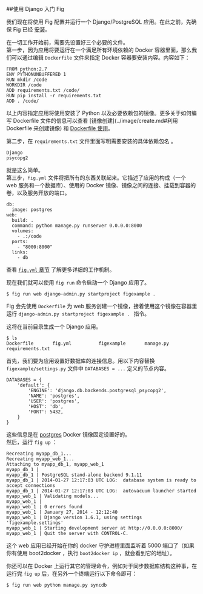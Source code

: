 ##使用 Django 入门 Fig

我们现在将使用 Fig 配置并运行一个 Django/PostgreSQL 应用。在此之前，先确保 Fig 已经 [安装](install.md)。

在一切工作开始前，需要先设置好三个必要的文件。  
第一步，因为应用将要运行在一个满足所有环境依赖的 Docker 容器里面，那么我们可以通过编辑 `Dockerfile` 文件来指定 Docker 容器要安装内容。内容如下： 

```
FROM python:2.7
ENV PYTHONUNBUFFERED 1
RUN mkdir /code
WORKDIR /code
ADD requirements.txt /code/
RUN pip install -r requirements.txt
ADD . /code/
```
以上内容指定应用将使用安装了 Python 以及必要依赖包的镜像。更多关于如何编写 Dockerfile 文件的信息可以查看 [镜像创建](../image/create.md#利用 Dockerfile 来创建镜像) 和 [Dockerfile 使用](../dockerfile/README.md)。

第二步，在 `requirements.txt` 文件里面写明需要安装的具体依赖包名 。

```
Django
psycopg2
```

就是这么简单。  
第三步，`fig.yml` 文件将把所有的东西关联起来。它描述了应用的构成（一个 web 服务和一个数据库）、使用的 Docker 镜像、镜像之间的连接、挂载到容器的卷，以及服务开放的端口。 

```
db:
  image: postgres
web:
  build: .
  command: python manage.py runserver 0.0.0.0:8000
  volumes:
    - .:/code
  ports:
    - "8000:8000"
  links:
    - db
```
查看 [`fig.yml` 章节](yml_ref.md) 了解更多详细的工作机制。

现在我们就可以使用 `fig run` 命令启动一个 Django 应用了。

```
$ fig run web django-admin.py startproject figexample .
```
Fig 会先使用 `Dockerfile` 为 web 服务创建一个镜像，接着使用这个镜像在容器里运行 `django-admin.py startproject figexample . ` 指令。

这将在当前目录生成一个 Django 应用。

```
$ ls
Dockerfile       fig.yml          figexample       manage.py       requirements.txt
```
首先，我们要为应用设置好数据库的连接信息。用以下内容替换 `figexample/settings.py` 文件中 `DATABASES = ...` 定义的节点内容。

```
DATABASES = {
    'default': {
        'ENGINE': 'django.db.backends.postgresql_psycopg2',
        'NAME': 'postgres',
        'USER': 'postgres',
        'HOST': 'db',
        'PORT': 5432,
    }
}
```
这些信息是在 [postgres](https://registry.hub.docker.com/_/postgres/) Docker 镜像固定设置好的。  
然后，运行 `fig up` ：
	
```
Recreating myapp_db_1...
Recreating myapp_web_1...
Attaching to myapp_db_1, myapp_web_1
myapp_db_1 |
myapp_db_1 | PostgreSQL stand-alone backend 9.1.11
myapp_db_1 | 2014-01-27 12:17:03 UTC LOG:  database system is ready to accept connections
myapp_db_1 | 2014-01-27 12:17:03 UTC LOG:  autovacuum launcher started
myapp_web_1 | Validating models...
myapp_web_1 |
myapp_web_1 | 0 errors found
myapp_web_1 | January 27, 2014 - 12:12:40
myapp_web_1 | Django version 1.6.1, using settings 'figexample.settings'
myapp_web_1 | Starting development server at http://0.0.0.0:8000/
myapp_web_1 | Quit the server with CONTROL-C.
```
这个 web 应用已经开始在你的 docker 守护进程里面监听着 5000 端口了（如果你有使用 boot2docker ，执行 `boot2docker ip` ，就会看到它的地址）。

你还可以在 Docker 上运行其它的管理命令，例如对于同步数据库结构这种事，在运行完 `fig up` 后，在另外一个终端运行以下命令即可：

```
$ fig run web python manage.py syncdb
```